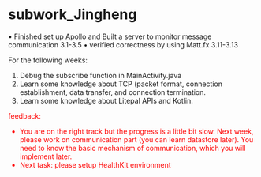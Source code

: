 # subwork\_Jingheng

• Finished set up Apollo and Built a server to monitor message communication 3.1-3.5
• verified correctness by using Matt.fx 3.11-3.13

For the following weeks:
1. Debug the subscribe function in MainActivity.java
2. Learn some knowledge about TCP (packet format, connection establishment, data transfer, and connection termination.
3. Learn some knowledge about Litepal APIs and Kotlin.


<font color="red">feedback:
- You are on the right track but the progress is a little bit slow. Next week, please work on communication part (you can learn datastore later). You need to know the basic mechanism of communication, which you will implement later.
- Next task: please setup HealthKit environment
</font>